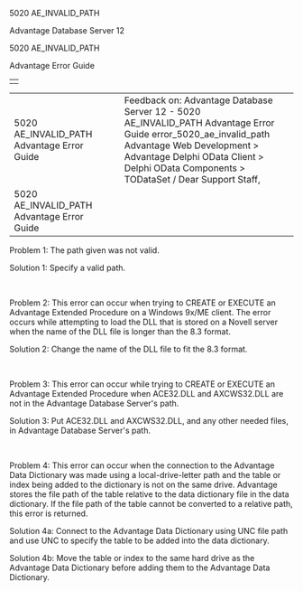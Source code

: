 5020 AE\_INVALID\_PATH




Advantage Database Server 12  

5020 AE\_INVALID\_PATH

Advantage Error Guide

|  |
| --- |
|  |

|  |  |  |  |  |
| --- | --- | --- | --- | --- |
| 5020 AE\_INVALID\_PATH  Advantage Error Guide |  |  | Feedback on: Advantage Database Server 12 - 5020 AE\_INVALID\_PATH Advantage Error Guide error\_5020\_ae\_invalid\_path Advantage Web Development > Advantage Delphi OData Client > Delphi OData Components > TODataSet / Dear Support Staff, |  |
| 5020 AE\_INVALID\_PATH  Advantage Error Guide |  |  |  |  |

Problem 1: The path given was not valid.

Solution 1: Specify a valid path.

 

Problem 2: This error can occur when trying to CREATE or EXECUTE an Advantage Extended Procedure on a Windows 9x/ME client. The error occurs while attempting to load the DLL that is stored on a Novell server when the name of the DLL file is longer than the 8.3 format.

Solution 2: Change the name of the DLL file to fit the 8.3 format.

 

Problem 3: This error can occur while trying to CREATE or EXECUTE an Advantage Extended Procedure when ACE32.DLL and AXCWS32.DLL are not in the Advantage Database Server's path.

Solution 3: Put ACE32.DLL and AXCWS32.DLL, and any other needed files, in Advantage Database Server's path.

 

Problem 4: This error can occur when the connection to the Advantage Data Dictionary was made using a local-drive-letter path and the table or index being added to the dictionary is not on the same drive. Advantage stores the file path of the table relative to the data dictionary file in the data dictionary. If the file path of the table cannot be converted to a relative path, this error is returned.

Solution 4a: Connect to the Advantage Data Dictionary using UNC file path and use UNC to specify the table to be added into the data dictionary.

Solution 4b: Move the table or index to the same hard drive as the Advantage Data Dictionary before adding them to the Advantage Data Dictionary.